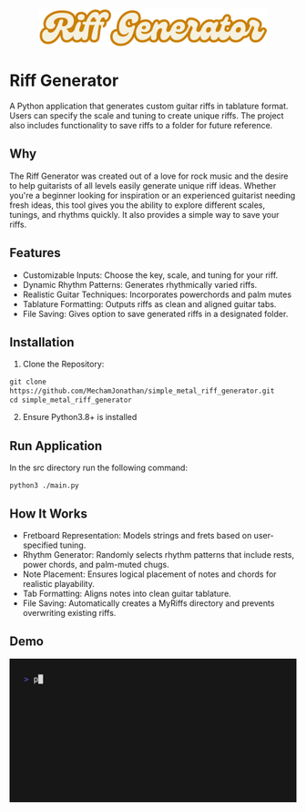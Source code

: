 <p align="center">
  <img src="https://github.com/MechamJonathan/riff_generator/blob/main/img/logo.png" width="400" title="logo">
</p>

# Riff Generator
A Python application that generates custom guitar riffs in tablature format. Users can specify the scale and tuning to create unique riffs. The project also includes functionality to save riffs to a folder for future reference.


## Why
The Riff Generator was created out of a love for rock music and the desire to help guitarists of all levels easily generate unique riff ideas. Whether you're a beginner looking for inspiration or an experienced guitarist needing fresh ideas, this tool gives you the ability to explore different scales, tunings, and rhythms quickly. It also provides a simple way to save your riffs.

## Features 
- Customizable Inputs: Choose the key, scale, and tuning for your riff.
- Dynamic Rhythm Patterns: Generates rhythmically varied riffs.
- Realistic Guitar Techniques: Incorporates powerchords and palm mutes
- Tablature Formatting: Outputs riffs as clean and aligned guitar tabs.
- File Saving: Gives option to save generated riffs in a designated folder.

## Installation 
1. Clone the Repository:
```
git clone https://github.com/MechamJonathan/simple_metal_riff_generator.git
cd simple_metal_riff_generator
```

2. Ensure Python3.8+ is installed

## Run Application
In the src directory run the following command:
```
python3 ./main.py
```

## How It Works
- Fretboard Representation: Models strings and frets based on user-specified tuning.
- Rhythm Generator: Randomly selects rhythm patterns that include rests, power chords, and palm-muted chugs.
- Note Placement: Ensures logical placement of notes and chords for realistic playability.
- Tab Formatting: Aligns notes into clean guitar tablature.
- File Saving: Automatically creates a MyRiffs directory and prevents overwriting existing riffs.

## Demo
<p align="left">
  <img src="https://github.com/MechamJonathan/riff_generator/blob/main/src/demo.gif" width="600" title="demo">
</p>


